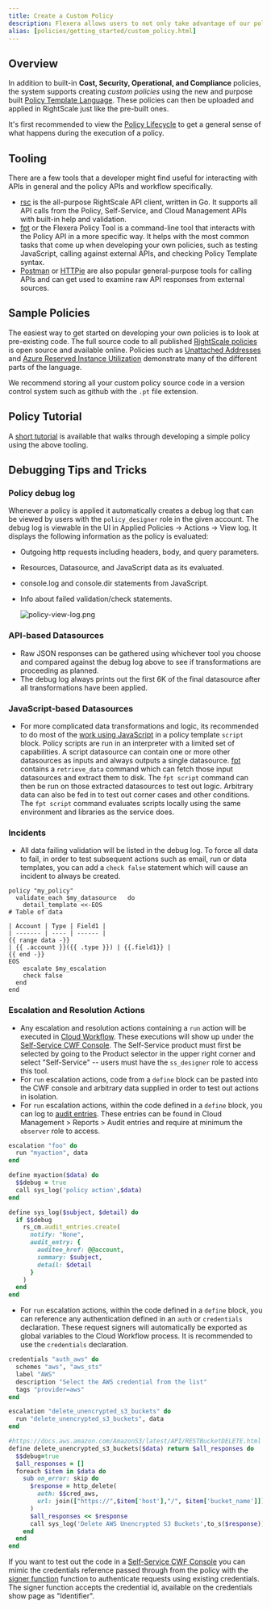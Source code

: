 ```yaml
---
title: Create a Custom Policy
description: Flexera allows users to not only take advantage of our policies but also write their own based on their organizational needs. This page outlines the policy template language and how to write a new policy.
alias: [policies/getting_started/custom_policy.html]
---
```


## Overview

In addition to built-in **Cost, Security, Operational, and Compliance** policies, the system supports creating *custom policies* using the new and purpose built [Policy Template Language](/policies/reference/policy_template_language.html). These policies can then be uploaded and applied in RightScale just like the pre-built ones.

It's first recommended to view the [Policy Lifecycle](/policies/getting_started/policy_lifecycle.html) to get a general sense of what happens during the execution of a policy.

## Tooling

There are a few tools that a developer might find useful for interacting with APIs in general and the policy APIs and workflow specifically.
* [rsc](https://github.com/rightscale/rsc) is the all-purpose RightScale API client, written in Go. It supports all API calls from the Policy, Self-Service, and Cloud Management APIs with built-in help and validation.
* [fpt](https://github.com/rightscale/policy_sdk/tree/master/cmd/fpt) or the Flexera Policy Tool is a command-line tool that interacts with the Policy API in a more specific way. It helps with the most common tasks that come up when developing your own policies, such as testing JavaScript, calling against external APIs, and checking Policy Template syntax.
* [Postman](https://www.getpostman.com/) or [HTTPie](https://httpie.org/) are also popular general-purpose tools for calling APIs and can get used to examine raw API responses from external sources.

## Sample Policies

The easiest way to get started on developing your own policies is to look at pre-existing code. The full source code to all published [RightScale policies](/policies/getting_started/policy_list.html) is open source and available online. Policies such as [Unattached Addresses](https://github.com/rightscale/policy_templates/blob/master/cost/unattached_addresses/unattached_addresses.pt) and [Azure Reserved Instance Utilization](https://github.com/rightscale/policy_templates/blob/master/cost/azure/reserved_instances/utilization/azure_reserved_instance_utilization.pt) demonstrate many of the different parts of the language.

We recommend storing all your custom policy source code in a version control system such as github with the `.pt` file extension.

## Policy Tutorial

A [short tutorial](/policies/getting_started/policy_tutorial.html) is available that walks through developing a simple policy using the above tooling.

## Debugging Tips and Tricks

### Policy debug log

Whenever a policy is applied it automatically creates a debug log that can be viewed by users with the `policy_designer` role in the given account. The debug log is viewable in the UI in Applied Policies -> Actions -> View log. It displays the following information as the policy is evaluated:
* Outgoing http requests including headers, body, and query parameters.
* Resources, Datasource, and JavaScript data as its evaluated.
* console.log and console.dir statements from JavaScript.
* Info about failed validation/check statements.

    ![policy-view-log.png](/img/policy-view-log.png)

### API-based Datasources

* Raw JSON responses can be gathered using whichever tool you choose and compared against the debug log above to see if transformations are proceeding as planned.
* The debug log always prints out the first 6K of the final datasource after all transformations have been applied.

### JavaScript-based Datasources

* For more complicated data transformations and logic, its recommended to do most of the [work using JavaScript](/policies/reference/policy_template_language.html#processing-datasources-with-javaScript) in a policy template `script` block. Policy scripts are run in an interpreter with a limited set of capabilities. A script datasource can contain one or more other datasources as inputs and always outputs a single datasource. [fpt](https://github.com/rightscale/policy_sdk/tree/master/cmd/fpt) contains a `retrieve_data` command which can fetch those input datasources and extract them to disk. The `fpt script` command can then be run on those extracted datasources to test out logic. Arbitrary data can also be fed in to test out corner cases and other conditions. The `fpt script` command evaluates scripts locally using the same environment and libraries as the service does.

### Incidents

* All data failing validation will be listed in the debug log. To force all data to fail, in order to test subsequent actions such as email, run or data templates, you can add a `check false` statement which will cause an incident to always be created.

~~~
policy "my_policy"
  validate_each $my_datasource   do
    detail_template <<-EOS
# Table of data

| Account | Type | Field1 |
| ------- | ---- | ------ |
{{ range data -}}
| {{ .account }}({{ .type }}) | {{.field1}} |
{{ end -}}
EOS
    escalate $my_escalation
    check false
  end
end
~~~

### Escalation and Resolution Actions

* Any escalation and resolution actions containing a `run` action will be executed in [Cloud Workflow](/ss/reference/rcl/v2/index.html). These executions will show up under the [Self-Service CWF Console](/ss/tools/cloud_workflow_console.html). The Self-Service product must first be selected by going to the Product selector in the upper right corner and select "Self-Service" -- users must have the `ss_designer` role to access this tool.
* For `run` escalation actions, code from a `define` block can be pasted into the CWF console and arbitrary data supplied in order to test out actions in isolation.
* For `run` escalation actions, within the code defined in a `define` block, you can log to [audit entries](/cm/dashboard/reports/audit_entries/). These entries can be found in Cloud Management > Reports > Audit entries and require at minimum the `observer` role to access.

~~~ ruby
escalation "foo" do
  run "myaction", data
end

define myaction($data) do
  $$debug = true
  call sys_log('policy action',$data)
end

define sys_log($subject, $detail) do
  if $$debug
    rs_cm.audit_entries.create(
      notify: "None",
      audit_entry: {
        auditee_href: @@account,
        summary: $subject,
        detail: $detail
      }
    )
  end
end
~~~

* For `run` escalation actions, within the code defined in a `define` block, you can reference any authentication defined in an `auth` or `credentials` declaration. These request signers will automatically be exported as global variables to the Cloud Workflow process. It is recommended to use the `credentials` declaration.

~~~ ruby
credentials "auth_aws" do
  schemes "aws", "aws_sts"
  label "AWS"
  description "Select the AWS credential from the list"
  tags "provider=aws"
end

escalation "delete_unencrypted_s3_buckets" do
  run "delete_unencrypted_s3_buckets", data
end

#https://docs.aws.amazon.com/AmazonS3/latest/API/RESTBucketDELETE.html
define delete_unencrypted_s3_buckets($data) return $all_responses do
  $$debug=true
  $all_responses = []
  foreach $item in $data do
    sub on_error: skip do
      $response = http_delete(
        auth: $$cred_aws,
        url: join(["https://",$item['host'],"/", $item['bucket_name']]),
      )
      $all_responses << $response
      call sys_log('Delete AWS Unencrypted S3 Buckets',to_s($response))
    end
  end
end
~~~
If you want to test out the code in a [Self-Service CWF Console](/ss/tools/cloud_workflow_console.html) you can mimic the credentials reference passed through from the policy with the [signer function](/ss/reference/rcl/v2/ss_RCL_functions.html#miscellaneous-signer) function to authenticate requests using existing credentials. The signer function accepts the credential id, available on the credentials show page as "Identifier".
